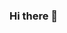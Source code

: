 ### Hi there 👋

<script src="jquery.js"></script> 
<script> 
    $(function(){
      $("#divId").load("https://web.itu.edu.tr/avilaq16/"); 
    });
</script> 
